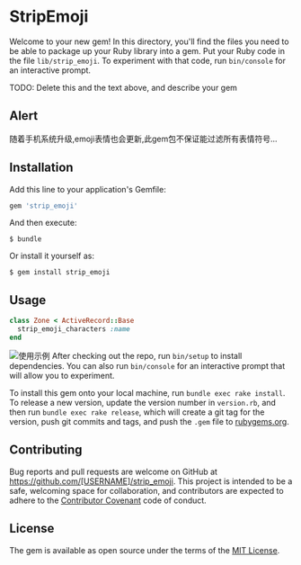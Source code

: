 # StripEmoji

Welcome to your new gem! In this directory, you'll find the files you need to be able to package up your Ruby library into a gem. Put your Ruby code in the file `lib/strip_emoji`. To experiment with that code, run `bin/console` for an interactive prompt.

TODO: Delete this and the text above, and describe your gem
## Alert

随着手机系统升级,emoji表情也会更新,此gem包不保证能过滤所有表情符号...

## Installation

Add this line to your application's Gemfile:

```ruby
gem 'strip_emoji'
```

And then execute:

    $ bundle

Or install it yourself as:

    $ gem install strip_emoji

## Usage
```ruby
class Zone < ActiveRecord::Base
  strip_emoji_characters :name
end
```
![使用示例](./strip_emoji.png)
After checking out the repo, run `bin/setup` to install dependencies. You can also run `bin/console` for an interactive prompt that will allow you to experiment.

To install this gem onto your local machine, run `bundle exec rake install`. To release a new version, update the version number in `version.rb`, and then run `bundle exec rake release`, which will create a git tag for the version, push git commits and tags, and push the `.gem` file to [rubygems.org](https://rubygems.org).

## Contributing

Bug reports and pull requests are welcome on GitHub at https://github.com/[USERNAME]/strip_emoji. This project is intended to be a safe, welcoming space for collaboration, and contributors are expected to adhere to the [Contributor Covenant](contributor-covenant.org) code of conduct.


## License

The gem is available as open source under the terms of the [MIT License](http://opensource.org/licenses/MIT).


